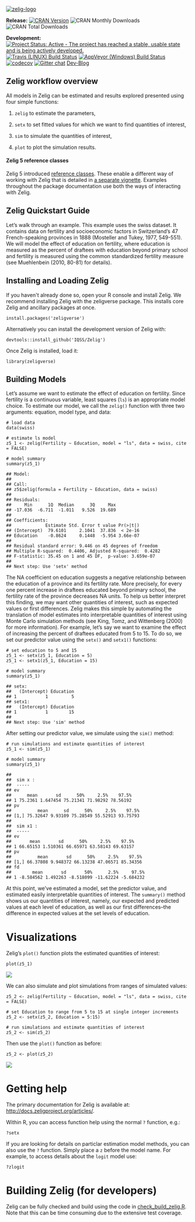 <!-- README.md is generated from README.Rmd. Please edit that file -->
[![zelig-logo](man/figures/zelig.png)](http://zeligproject.org)

<!--- Badges ----->
**Release:** [![CRAN
Version](http://www.r-pkg.org/badges/version/Zelig)](http://cran.r-project.org/package=Zelig)
![CRAN Monthly
Downloads](http://cranlogs.r-pkg.org/badges/last-month/Zelig) ![CRAN
Total Downloads](http://cranlogs.r-pkg.org/badges/grand-total/Zelig)

**Development:** [![Project Status: Active - The project has reached a
stable, usable state and is being actively
developed.](http://www.repostatus.org/badges/latest/active.svg)](http://www.repostatus.org/#active)
[![Travis (LINUX) Build
Status](https://travis-ci.org/IQSS/Zelig.svg?branch=master)](https://travis-ci.org/IQSS/Zelig)
[![AppVeyor (Windows) Build
Status](https://ci.appveyor.com/api/projects/status/github/IQSS/Zelig?branch=master&svg=true)](https://ci.appveyor.com/project/IQSS/Zelig)
[![codecov](https://codecov.io/gh/IQSS/Zelig/branch/master/graph/badge.svg)](https://codecov.io/gh/IQSS/Zelig)
[![Gitter
chat](https://badges.gitter.im/Zelig-dev/gitter.png)](https://gitter.im/Zelig-dev/Lobby?utm_source=share-link&utm_medium=link&utm_campaign=share-link)
[Dev-Blog](https://medium.com/zelig-dev)

Zelig workflow overview
-----------------------

All models in Zelig can be estimated and results explored presented
using four simple functions:

1.  `zelig` to estimate the parameters,

2.  `setx` to set fitted values for which we want to find quantities of
    interest,

3.  `sim` to simulate the quantities of interest,

4.  `plot` to plot the simulation results.

#### Zelig 5 reference classes

Zelig 5 introduced [reference classes](http://adv-r.had.co.nz/R5.html).
These enable a different way of working with Zelig that is detailed in
[a separate vignette](docs/articles/zelig5_vs_zelig5.html). Examples
throughout the package documentation use both the ways of interacting
with Zelig.

Zelig Quickstart Guide
----------------------

Let’s walk through an example. This example uses the swiss dataset. It
contains data on fertility and socioeconomic factors in Switzerland’s 47
French-speaking provinces in 1888 (Mosteller and Tukey, 1977, 549-551).
We will model the effect of education on fertility, where education is
measured as the percent of draftees with education beyond primary school
and fertility is measured using the common standardized fertility
measure (see Muehlenbein (2010, 80-81) for details).

Installing and Loading Zelig
----------------------------

If you haven't already done so, open your R console and install Zelig.
We recommend installing Zelig with the zeligverse package. This installs
core Zelig and ancillary packages at once.

    install.packages('zeligverse')

Alternatively you can install the development version of Zelig with:

    devtools::install_github('IQSS/Zelig')

Once Zelig is installed, load it:

    library(zeligverse)

Building Models
---------------

Let’s assume we want to estimate the effect of education on fertility.
Since fertility is a continuous variable, least squares (`ls`) is an
appropriate model choice. To estimate our model, we call the `zelig()`
function with three two arguments: equation, model type, and data:

    # load data
    data(swiss)

    # estimate ls model
    z5_1 <- zelig(Fertility ~ Education, model = "ls", data = swiss, cite = FALSE)

    # model summary
    summary(z5_1)

    ## Model: 
    ## 
    ## Call:
    ## z5$zelig(formula = Fertility ~ Education, data = swiss)
    ## 
    ## Residuals:
    ##     Min      1Q  Median      3Q     Max 
    ## -17.036  -6.711  -1.011   9.526  19.689 
    ## 
    ## Coefficients:
    ##             Estimate Std. Error t value Pr(>|t|)
    ## (Intercept)  79.6101     2.1041  37.836  < 2e-16
    ## Education    -0.8624     0.1448  -5.954 3.66e-07
    ## 
    ## Residual standard error: 9.446 on 45 degrees of freedom
    ## Multiple R-squared:  0.4406, Adjusted R-squared:  0.4282 
    ## F-statistic: 35.45 on 1 and 45 DF,  p-value: 3.659e-07
    ## 
    ## Next step: Use 'setx' method

The NA coefficient on education suggests a negative relationship between
the education of a province and its fertility rate. More precisely, for
every one percent increase in draftees educated beyond primary school,
the fertility rate of the province decreases NA units. To help us better
interpret this finding, we may want other quantities of interest, such
as expected values or first differences. Zelig makes this simple by
automating the translation of model estimates into interpretable
quantities of interest using Monte Carlo simulation methods (see King,
Tomz, and Wittenberg (2000) for more information). For example, let’s
say we want to examine the effect of increasing the percent of draftees
educated from 5 to 15. To do so, we set our predictor value using the
`setx()` and `setx1()` functions:

    # set education to 5 and 15
    z5_1 <- setx(z5_1, Education = 5)
    z5_1 <- setx1(z5_1, Education = 15)

    # model summary
    summary(z5_1)

    ## setx:
    ##   (Intercept) Education
    ## 1           1         5
    ## setx1:
    ##   (Intercept) Education
    ## 1           1        15
    ## 
    ## Next step: Use 'sim' method

After setting our predictor value, we simulate using the `sim()` method:

    # run simulations and estimate quantities of interest
    z5_1 <- sim(z5_1)

    # model summary
    summary(z5_1)

    ## 
    ##  sim x :
    ##  -----
    ## ev
    ##      mean       sd      50%     2.5%    97.5%
    ## 1 75.2361 1.647454 75.21341 71.98292 78.56192
    ## pv
    ##          mean      sd      50%     2.5%    97.5%
    ## [1,] 75.32647 9.93109 75.28549 55.52913 93.75793
    ## 
    ##  sim x1 :
    ##  -----
    ## ev
    ##       mean       sd      50%     2.5%    97.5%
    ## 1 66.65153 1.510361 66.65971 63.58143 69.63157
    ## pv
    ##          mean       sd      50%     2.5%    97.5%
    ## [1,] 66.37808 9.948372 66.13238 47.06571 85.34356
    ## fd
    ##        mean       sd       50%      2.5%     97.5%
    ## 1 -8.584562 1.492263 -8.518099 -11.62224 -5.684232

At this point, we’ve estimated a model, set the predictor value, and
estimated easily interpretable quantities of interest. The `summary()`
method shows us our quantities of interest, namely, our expected and
predicted values at each level of education, as well as our first
differences–the difference in expected values at the set levels of
education.

Visualizations
==============

Zelig’s `plot()` function plots the estimated quantities of interest:

    plot(z5_1)

![](man/figures/example_plot_graph-1.png)

We can also simulate and plot simulations from ranges of simulated
values:

    z5_2 <- zelig(Fertility ~ Education, model = "ls", data = swiss, cite = FALSE)

    # set Education to range from 5 to 15 at single integer increments
    z5_2 <- setx(z5_2, Education = 5:15)

    # run simulations and estimate quantities of interest
    z5_2 <- sim(z5_2)

Then use the `plot()` function as before:

    z5_2 <- plot(z5_2)

![](man/figures/example_plot_ci_plot-1.png)

Getting help
============

The primary documentation for Zelig is available at:
<http://docs.zeligproject.org/articles/>.

Within R, you can access function help using the normal `?` function,
e.g.:

    ?setx

If you are looking for details on particlar estimation model methods,
you can also use the `?` function. Simply place a `z` before the model
name. For example, to access details about the `logit` model use:

    ?zlogit

Building Zelig (for developers)
===============================

Zelig can be fully checked and build using the code in
[check\_build\_zelig.R](check_build_zelig.R). Note that this can be time
consuming due to the extensive test coverage.

